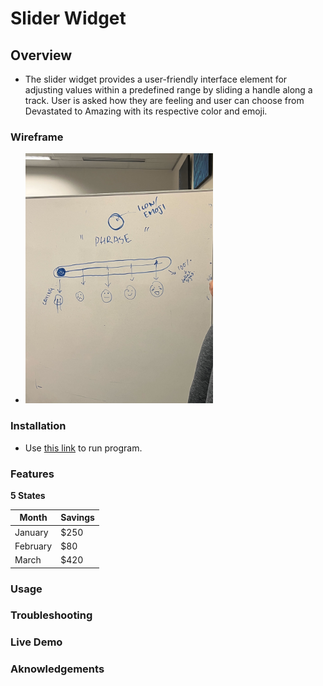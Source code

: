 # Slider Widget

## Overview
- The slider widget provides a user-friendly interface element for adjusting values within a predefined range by sliding a handle along a track. User is asked how they are feeling and user can choose from Devastated to Amazing with its respective color and emoji.

### Wireframe
- <img src="images/IMG_6194.jpg" alt="wireframe" width="300"/>

### Installation
- Use [this link](https://html-preview.github.io/?url=https://github.com/cse110-sp24-group18/warmup-exercise/blob/slider-full-implementation/slider/slider-widget.html) to run program.

### Features

**5 States**

| Month    | Savings |
| -------- | ------- |
| January  | $250    |
| February | $80     |
| March    | $420    |

### Usage


### Troubleshooting


### Live Demo


### Aknowledgements
